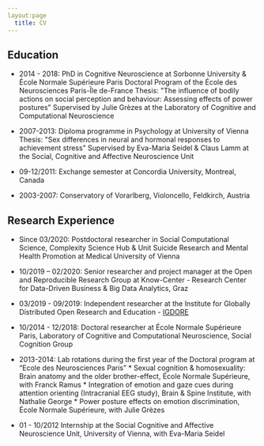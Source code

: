 ```yaml
---
layout:page
  title: CV
---
```


                   

## Education

* 2014 - 2018: PhD in Cognitive Neuroscience at Sorbonne University & École Normale Supérieure Paris 
  Doctoral Program of the École des Neurosciences Paris-Île de-France
  Thesis: "The influence of bodily actions on social perception and behaviour: Assessing effects of power postures"
  Supervised by Julie Grèzes at the Laboratory of Cognitive and Computational Neuroscience

* 2007-2013: Diploma programme in Psychology at University of Vienna 
  Thesis: "Sex differences in neural and hormonal responses to achievement stress"
  Supervised by Eva-Maria Seidel & Claus Lamm at the Social, Cognitive and Affective Neuroscience Unit
  
* 09-12/2011: Exchange semester at Concordia University, Montreal, Canada

* 2003-2007: Conservatory of Vorarlberg, Violoncello, Feldkirch, Austria



## Research Experience

* Since 03/2020: Postdoctoral researcher in Social Computational Science, Complexity Science Hub & Unit Suicide Research and Mental Health Promotion at Medical University of Vienna

* 10/2019 – 02/2020: Senior researcher and project manager at the Open and Reproducible Research Group at Know-Center - Research Center for Data-Driven Business & Big Data Analytics, Graz

* 03/2019 - 09/2019: Independent researcher at the Institute for Globally Distributed Open Research and Education - [IGDORE](https://igdore.org/)

* 10/2014 - 12/2018: Doctoral researcher at École Normale Supérieure Paris, Laboratory of Cognitive and Computational Neuroscience, Social Cognition Group

* 2013-2014: Lab rotations during the first year of the Doctoral program at “Ecole des Neurosciences Paris”
        * Sexual cognition & homosexuality: Brain anatomy and the older brother-effect, École Normale Supérieure, with Franck Ramus 
        * Integration of emotion and gaze cues during attention orienting (Intracranial EEG study), Brain & Spine Institute, with Nathalie George
        * Power posture effects on emotion discrimination, École Normale Supérieure, with Julie Grèzes
      
* 01 - 10/2012 Internship at the Social Cognitive and Affective Neuroscience Unit, University of Vienna, with Eva-Maria Seidel
